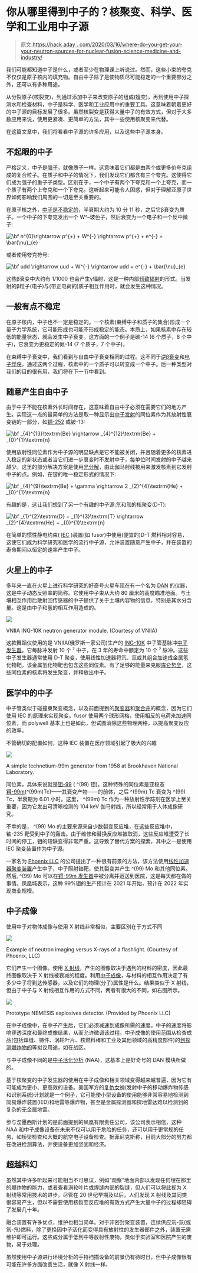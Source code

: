 # 你从哪里得到中子的？核聚变、科学、医学和工业用中子源

> 原文:[https://hack aday . com/2020/03/16/where-do-you-get-your-your-neutron-sources-for-nuclear-fusion-science-medicine-and-industry/](https://hackaday.com/2020/03/16/where-do-you-get-your-neutrons-neutron-sources-for-nuclear-fusion-science-medicine-and-industry/)

我们可能都知道中子是什么，或者至少在物理课上听说过。然而，这些小束的夸克不仅仅是原子核内的填充物。自由中子除了是使物质尽可能稳定的一个重要部分之外，还可以有多种用途。

从分裂原子(核裂变)，到通过添加中子来改变原子的组成(嬗变)，再到使用中子探测水和检查材料，中子是科学、医学和工业应用中的重要工具。这意味着朝着更好的中子源的目标发展了很多。虽然核裂变是获得大量中子的有效方式，但对于大多数应用来说，使用更紧凑、更简单的方法，其中一些使用核聚变来代替。

在这篇文章中，我们将看看中子源的许多应用，以及这些中子源本身。

## 不起眼的中子

严格定义，中子是[强子](https://en.wikipedia.org/wiki/Hadron)，就像质子一样。这意味着它们都是由两个或更多价夸克组成的复合粒子。在质子和中子的情况下，我们发现它们都含有三个夸克。这使得它们成为强子的重子子类型。区别在于，一个中子有两个下夸克和一个上夸克，而一个质子有两个上夸克和一个下夸克。这听起来可能令人困惑，但对于理解亚原子世界如何影响我们周围的一切是至关重要的。

在原子核之外，[中子是不稳定的](https://en.wikipedia.org/wiki/Free_neutron_decay)，半衰期大约为 10 分 11 秒，之后它β衰变为质子。一个中子的下夸克发出一个 W^–玻色子，然后衰变为一个电子和一个反中微子:

![\bf n^{0}\rightarrow p^{+} + W^{-} \rightarrow p^{+} + e^{-} + \bar{\nu}_{e}](../Images/bb94ba0f76ebf9209c18ac3fecefc8a9.png)

或者使用夸克符号:

![\bf udd \rightarrow uud + W^{-} \rightarrow udd + e^{-} + \bar{\nu}_{e}](../Images/9e6ad640bd41de39fe2095eaad73d28e.png)

这些β衰变中大约有 1/1000 也会产生γ辐射，这是一种内部[轫致辐射](https://en.wikipedia.org/wiki/Bremsstrahlung)的形式。当发射的β粒子(电子)与(带正电荷的)质子相互作用时，就会发生这种情况。

## 一般有点不稳定

在原子核内，中子也不一定是稳定的。一个核素(束缚中子和质子的集合)形成一个量子力学系统，它可能形成也可能不形成稳定的能态。本质上，如果核素中存在较低的能量状态，就会发生中子衰变。这方面的一个例子是碳-14 (6 个质子，8 个中子)，它衰变为更稳定的氮-14 (7 个质子，7 个中子)。

在束缚中子衰变中，我们看到与自由中子衰变相同的过程。这不同于[逆β衰变](https://en.wikipedia.org/wiki/Inverse_beta_decay)和[电子俘获](https://en.wikipedia.org/wiki/Electron_capture)，通过这两个过程，核素中的一个质子可以转变成一个中子。后一种类型对我们的目的很有用，我们将在下一节中看到。

## 随意产生自由中子

由于中子不能在核素外长时间存在，这意味着自由中子必须在需要它们的地方产生。实现这一点的最简单的方法是取一种显示出[中子发射](https://en.wikipedia.org/wiki/Neutron_emission)的同位素作为其放射性衰变链的一部分，如[锎-252](https://en.wikipedia.org/wiki/Isotopes_of_californium#Californium-252) 或铍-13:

![\bf _{4}^{13}\textrm{Be} \rightarrow _{4}^{12}\textrm{Be} + _{0}^{1}\textrm{n}](../Images/52d3c34f0bea139cc8d2ee2e0b3a60f3.png)

使用放射性同位素作为中子源的明显缺点是它不能被关闭，并且随着更多的核素进入稳定的新状态或者当它们进一步衰变时不发射中子，每单位时间发射的中子越来越少。这里的部分解决方案是使用[光分解](https://en.wikipedia.org/wiki/Photodisintegration)，由此伽马射线被用来激发核素到它发射中子的点。例如，在铍的唯一稳定形式的情况下:

![\bf _{4}^{9}\textrm{Be} + \gamma \rightarrow 2 _{2}^{4}\textrm{He} + _{0}^{1}\textrm{n}](../Images/94c27ecc9ed7278e3cf8dc3658c8dd24.png)

有趣的是，这让我们想到了另一个有趣的中子源:氘和氚的核聚变(D-T):

![\bf _{1}^{2}\textrm{D} + _{1}^{3}\textrm{T} \rightarrow _{2}^{4}\textrm{He} + _{0}^{1}\textrm{n}](../Images/27884b463f10b343b3a2d53b2271ac87.png)

在简单的惯性静电约束( [IEC](https://en.wikipedia.org/wiki/Inertial_electrostatic_confinement) )装置(如 fusor)中使用(便宜的)D-T 燃料相对容易，这使它们成为科学研究和医学的流行中子源，允许装置随意产生中子，并在装置的寿命期间以恒定的速率产生中子。

## 火星上的中子

多年来一直在火星上进行科学研究的好奇号火星车现在有一个名为 [DAN](https://msl-scicorner.jpl.nasa.gov/Instruments/DAN/) 的仪器，这是中子动态反照率的简称。它使用中子束从大约 80 厘米的高度瞄准地面。与土壤相互作用后散射回传感器的中子提供了关于土壤内容物的信息，特别是其水分含量。这是由中子和氢的相互作用造成的。

[![](../Images/1d20e200e130ed36ed37ce067d0cf753.png)](https://hackaday.com/wp-content/uploads/2020/02/vniia_ING-10K_neutron_generator.jpg)

VNIIA ING-10K neutron generator module. (Courtesy of VNIIA)

这款舞蹈仪使用的是 VNIIA(俄罗斯一家公司)生产的 [ING-10K](http://test.vniia.ru/eng/ng/nauka.html) 中子管基脉冲[中子发生器](https://en.wikipedia.org/wiki/Neutron_generator)。它每脉冲发射 10 个 ⁷ 中子，在 3 年的寿命中额定为 10 个 ⁷ 脉冲。这些中子发生器通常使用 D-T 聚变，使用线性加速器将氘、氚或其组合加速成金属氢化物靶，该金属氢化物靶也包含这些同位素。有了足够的能量来克服[库仑势垒](https://en.wikipedia.org/wiki/Coulomb_barrier)，这些同位素的核素将发生聚变，并释放出中子。

## 医学中的中子

中子管类似于碰撞束聚变概念，以及前面提到的[聚变器](https://en.wikipedia.org/wiki/Fusor)和[聚合井](https://en.wikipedia.org/wiki/Polywell)的概念，因为它们使用 IEC 的原理来实现聚变。fusor 使用两个球形网格，使用相反的电荷来加速同位素，而 polywell 基本上也是如此，但试图消除这些物理网格，以提高聚变反应的效率。

不管确切的配置如何，这种 IEC 装置在医疗领域引起了极大的兴趣

[![](../Images/1ab38cafa0dc8bb1f5ad0d63cf3d6230.png)](https://hackaday.com/wp-content/uploads/2020/02/First_technetium-99m_generator_-_1958.jpg)

A simple technetium-99m generator from 1958 at Brookhaven National Laboratory.

同位素，具体来说就是[钼-99](https://en.wikipedia.org/wiki/Isotopes_of_molybdenum) ( ^(99) 钼)。这种特殊的同位素是亚稳态[锝-99m](https://en.wikipedia.org/wiki/Technetium-99m)(^(99m)Tc)——其衰变产物——的前体，之后 ^(99m) Tc 衰变为 ^(99) Tc，半衰期为 6.01 小时。这里， ^(99m) Tc 作为一种放射性示踪剂在医学上至关重要，因为它发出可清晰检测的 104 keV 伽马射线，所以经常用于人体成像研究。

不幸的是， ^(99) Mo 的主要来源来自少数裂变反应堆，在这些反应堆中，铀-235 靶受到中子的轰击。由于维修和替换反应堆被取消，这些反应堆遭受了长时间的停工，钼的短缺变得非常严重。这导致了替代方案的探索，其中之一是使用 IEC 聚变装置作为中子源。

一家名为 [Phoenix LLC](https://en.wikipedia.org/wiki/Phoenix_%28nuclear_technology_company%29) 的公司提出了一种很有前景的方法，该方法使用[线性加速器聚变装置](https://physicsworld.com/a/record-breaking-fusion-reaction-could-transform-medical-isotope-production/)产生中子，中子照射铀靶，使其裂变并产生 ^(99) Mo 和其他同位素。然后, ^(99) Mo 可以在[锝-99m 发生器](https://en.wikipedia.org/wiki/Technetium-99m_generator)中被分离并运送到医院，这是每天都在做的事情。凤凰城表示，这种 99%钼的生产预计在 2021 年开始，预计在 2022 年实现商业规模。

## 中子成像

使用中子对物体成像与使用 X 射线非常相似，主要区别在于方式不同

[![](../Images/4555e71e3862409c40ce33c43863d581.png)](https://hackaday.com/wp-content/uploads/2020/03/nray-xray-comparison-3.jpg)

Example of neutron imaging versus X-rays of a flashlight. (Courtesy of Phoenix, LLC)

它们产生一个图像。使用 [X 射线](https://en.wikipedia.org/wiki/X-ray)，产生的图像取决于遇到的材料的密度，因此最终图像取决于 X 射线被衰减的程度。利用[中子成像](https://en.wikipedia.org/wiki/Neutron_imaging)，与材料的相互作用决定了有多少中子将到达传感器，以及它们的物理(分子)属性是什么。结果类似于 X 射线，但由于中子与 X 射线相互作用的方式不同，两者有很大的不同，如右图所示。

[![](../Images/a72af9300725972ec9a7d29514124e2c.png)](https://hackaday.com/wp-content/uploads/2020/02/Phoenix-NEMESIS-Functional-Prototype.jpg)

Prototype NEMESIS explosives detector. (Provided by Phoenix LLC)

在中子成像中，在中子产生后，它们必须减速到成像所需的速度。中子的速度将影响穿透深度和最终成像结果，从而允许微调该过程。中子成像的使用范围从检查成品(包括焊缝、铸件、涡轮叶片、核燃料棒和工业及其他领域的高精度部件)的[到探测爆炸物的](https://www.bindt.org/News/December-2019/neutron-imaging-past-present-and-future/)等拟议用途，如在战区。

与中子成像不同的是[中子活化分析](https://en.wikipedia.org/wiki/Neutron_activation_analysis) (NAA)，这基本上是好奇号的 DAN 模块所做的。

基于核聚变的中子发生器的使用在中子成像和相关领域变得越来越普遍，因为它有可能成为更小、更高效的设备。美国军方的[复仇女神](https://www.prnewswire.com/news-releases/pnl-awarded-36-million-in-army-contracts-300307423.html)(发射中子的移动爆炸物传感和识别系统)计划就是一个例子，它可能使小型设备的使用能够非常容易地检测到简易爆炸装置(IED)和地雷等爆炸物，甚至是金属探测器和探地雷达难以检测到的复杂的无金属地雷。

参与涅墨西斯计划的是前面提到的凤凰有限责任公司，该公司表示相信，这种 NAA 和中子成像设备在未来不仅可以用于危险的任务，还可以用于更常规的任务，如桥梁检查和大概的航空电子设备检查。据菲尼克斯称，目前大部分的努力都在改进检测算法，并使设备更加坚固和经济。

## 超越科幻

虽然其中许多听起来可能相当不可思议，例如“观察”地面内部以发现任何埋在那里的爆炸物的能力，或者查看涡轮叶片或焊缝内部的裂缝，但人们可以将此视为 X 射线等常用技术的进步。尽管在 20 世纪早期及以后，人们发现 X 射线及其同类很容易产生，但以不需要使用核裂变反应堆的有效方式产生大量中子的过程却阻碍了发展几十年。

融合装置有许多优点，维护也相当简单。对于非密封聚变装置，连续供应氘-氚(或氘-氘)燃料，除了更换因中子活化而变得具有放射性的发生器部件之外，装置无需维护即可运行。这些成分属于低到中等放射性废物，类似于实验室和医院产生的废物，易于处理。

虽然使用中子源进行环境分析的手持扫描设备的前景仍有待时日，但中子成像很有可能在许多方面改善生活，就像 X 射线一样。